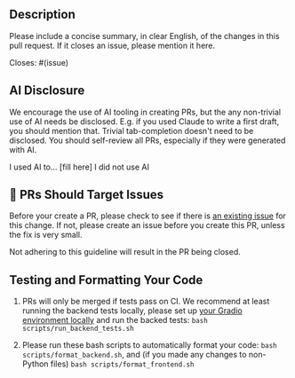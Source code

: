## Description

Please include a concise summary, in clear English, of the changes in this pull request. If it closes an issue, please mention it here.

Closes: #(issue)

## AI Disclosure

We encourage the use of AI tooling in creating PRs, but the any non-trivial use of AI needs be disclosed. E.g. if you used Claude to write a first draft, you should mention that. Trivial tab-completion doesn't need to be disclosed. You should self-review all PRs, especially if they were generated with AI.

 I used AI to... [fill here]
 I did not use AI

## 🎯 PRs Should Target Issues

Before your create a PR, please check to see if there is [an existing issue](https://github.com/gradio-app/gradio/issues) for this change. If not, please create an issue before you create this PR, unless the fix is very small. 

Not adhering to this guideline will result in the PR being closed. 

## Testing and Formatting Your Code

1. PRs will only be merged if tests pass on CI. We recommend at least running the backend tests locally, please set up [your Gradio environment locally](https://github.com/gradio-app/gradio/blob/main/CONTRIBUTING.md) and run the backed tests: `bash scripts/run_backend_tests.sh`

2. Please run these bash scripts to automatically format your code: `bash scripts/format_backend.sh`, and (if you made any changes to non-Python files) `bash scripts/format_frontend.sh`
  
